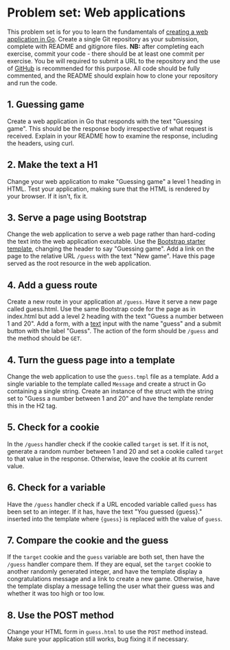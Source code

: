 # Problem set: Web applications
This problem set is for you to learn the fundamentals of [creating a web application in Go](https://golang.org/doc/articles/wiki/).
Create a single Git repository as your submission, complete with README and gitignore files.
**NB:** after completing each exercise, commit your code - there should be at least one commit per exercise.
You be will required to submit a URL to the repository and the use of [GitHub](http://www.github.com) is recommended for this purpose.
All code should be fully commented, and the README should explain how to clone your repository and run the code.


## 1. Guessing game

Create a web application in Go that responds with the text "Guessing game".
This should be the response body irrespective of what request is received.
Explain in your README how to examine the response, including the headers, using curl.

## 2. Make the text a H1

Change your web application to make "Guessing game" a level 1 heading in HTML.
Test your application, making sure that the HTML is rendered by your browser.
If it isn't, fix it.


## 3. Serve a page using Bootstrap

Change the web application to serve a web page rather than hard-coding the text into the web application executable.
Use the [Bootstrap starter template](https://getbootstrap.com/docs/4.0/getting-started/introduction/#starter-template), changing the header to say "Guessing game".
Add a link on the page to the relative URL `/guess` with the text "New game".
Have this page served as the root resource in the web application.


## 4. Add a guess route

Create a new route in your application at `/guess`.
Have it serve a new page called guess.html.
Use the same Bootstrap code for the page as in index.html but add a level 2 heading with the text "Guess a number between 1 and 20".
Add a form, with a [text](https://developer.mozilla.org/en-US/docs/Web/HTML/Element/input/number) input with the name "guess" and a submit button with the label "Guess".
The action of the form should be `/guess` and the method should be `GET`.


## 4. Turn the guess page into a template

Change the web application to use the `guess.tmpl` file as a template.
Add a single variable to the template called `Message` and create a struct in Go containing a single string.
Create an instance of the struct with the string set to "Guess a number between 1 and 20" and have the template render this in the H2 tag.


## 5. Check for a cookie

In the `/guess` handler check if the cookie called `target` is set.
If it is not, generate a random number between 1 and 20 and set a cookie called `target` to that value in the response.
Otherwise, leave the cookie at its current value.


## 6. Check for a variable

Have the `/guess` handler check if a URL encoded variable called `guess` has been set to an integer.
If it has, have the text "You guessed {guess}." inserted into the template where `{guess}` is replaced with the value of `guess`.


## 7. Compare the cookie and the guess

If the `target` cookie and the `guess` variable are both set, then have the `/guess` handler compare them.
If they are equal, set the `target` cookie to another randomly generated integer, and have the template display a congratulations message and a link to create a new game.
Otherwise, have the template display a message telling the user what their guess was and whether it was too high or too low.


## 8. Use the POST method

Change your HTML form in `guess.html` to use the `POST` method instead.
Make sure your application still works, bug fixing it if necessary.